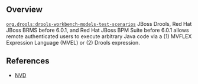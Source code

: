 ## Overview
[`org.drools:drools-workbench-models-test-scenarios`](http://search.maven.org/#search%7Cga%7C1%7Ca%3A%22drools-workbench-models-test-scenarios%22)
JBoss Drools, Red Hat JBoss BRMS before 6.0.1, and Red Hat JBoss BPM Suite before 6.0.1 allows remote authenticated users to execute arbitrary Java code via a (1) MVFLEX Expression Language (MVEL) or (2) Drools expression.

## References
- [NVD](https://web.nvd.nist.gov/view/vuln/detail?vulnId=CVE-2013-6468)